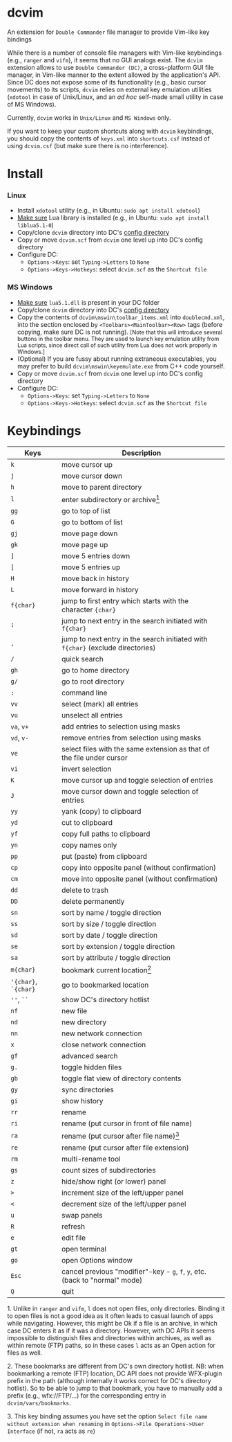 # dcvim
An extension for `Double Commander` file manager to provide Vim-like key bindings

While there is a number of console file managers with Vim-like keybindings (e.g., `ranger` and `vifm`), it seems that no GUI analogs exist. The `dcvim` extension allows to use `Double Commander (DC)`, a cross-platform GUI file manager, in Vim-like manner to the extent allowed by the application's API. Since DC does not expose some of its functionality (e.g., basic cursor movements) to its scripts, `dcvim` relies on external key emulation utilities (`xdotool` in case of Unix/Linux, and an *ad hoc* self-made small utility in case of MS Windows).

Currently, `dcvim` works in `Unix/Linux` and `MS Windows` only.

If you want to keep your custom shortcuts along with `dcvim` keybindings, you should copy the contents of `keys.xml` into `shortcuts.csf` instead of using `dcvim.csf` (but make sure there is no interference).

# Install
### Linux
- Install `xdotool` utility (e.g., in Ubuntu: `sudo apt install xdotool`)
- [Make sure](https://doublecmd.github.io/doc/en/lua.html#dllrequired) Lua library is installed  (e.g., in Ubuntu: `sudo apt install liblua5.1-0`)
- Copy/clone `dcvim` directory into DC's [config directory](https://doublecmd.github.io/doc/en/configxml.html)
- Copy or move `dcvim.scf` from `dcvim` one level up into DC's config directory
- Configure DC:
	- `Options->Keys`: set `Typing->Letters` to `None`  
	- `Options->Keys->Hotkeys`: select `dcvim.scf` as the `Shortcut file`

### MS Windows
- [Make sure](https://doublecmd.github.io/doc/en/lua.html#dllrequired) `lua5.1.dll` is present in your DC folder
- Copy/clone `dcvim` directory into DC's [config directory](https://doublecmd.github.io/doc/en/configxml.html)
- Copy the contents of `dcvim\mswin\toolbar_items.xml` into `doublecmd.xml`, into the section enclosed by `<Toolbars><MainToolbar><Row>` tags (before copying, make sure DC is not running). <span style="font-size:0.9em;">[Note that this will introduce several buttons in the toolbar menu. They are used to launch key emulation utility from Lua scripts, since direct call of such utility from Lua does not work properly in Windows.]</span>
- (Optional) If you are fussy about running extraneous executables, you may prefer to build `dcvim\mswin\keyemulate.exe` from C++ code yourself.
- Copy or move `dcvim.scf` from `dcvim` one level up into DC's config directory
- Configure DC:
	- `Options->Keys`: set `Typing->Letters` to `None`  
	- `Options->Keys->Hotkeys`: select `dcvim.scf` as the `Shortcut file` 


# Keybindings

Keys | Description 
---|---
`k` | move cursor up
`j` | move cursor down
`h` | move to parent directory
`l`| enter subdirectory or archive[<sup>1</sup>](#1)
`gg` | go to top of list
`G` | go to bottom of list
`gj` | move page down
`gk` | move page up
`]` | move 5 entries down
`[` | move 5 entries up
`H` | move back in history
`L` | move forward in history
`f{char}` | jump to first entry which starts with the character `{char}`
`;` | jump to next entry in the search initiated with `f{char}` 
`,` | jump to next entry in the search initiated with `f{char}` (exclude directories)
`/` | quick search
`gh` | go to home directory
`g/` | go to root directory
`:` | command line
`vv` | select (mark) all entries
`vu` | unselect all entries
`va`, `v+` | add entries to selection using masks
`vd`, `v-` | remove entries from selection using masks
`ve` | select files with the same extension as that of the file under cursor
`vi` | invert selection
`K` | move cursor up and toggle selection of entries
`J` | move cursor down and toggle selection of entries
`yy` | yank (copy) to clipboard
`yd` | cut to clipboard
`yf` | copy full paths to clipboard
`yn` | copy names only
`pp` | put (paste) from clipboard
`cp` | copy into opposite panel (without confirmation)
`cm` | move into opposite panel (without confirmation)
`dd` | delete to trash
`DD` | delete permanently 
`sn` | sort by name / toggle direction
`ss` | sort by size / toggle direction
`sd` | sort by date / toggle direction
`se` | sort by extension / toggle direction
`sa` | sort by attribute / toggle direction
`m{char}` | bookmark current location[<sup>2</sup>](#2)
`'{char}`, `` `{char}`` | go to bookmarked location
`''`, ` `` ` | show DC's directory hotlist 
`nf` | new file
`nd` | new directory
`nn` | new network connection
`x` | close network connection
`gf` | advanced search
`g.` | toggle hidden files
`gb` | toggle flat view of directory contents
`gy` | sync directories
`gi` | show history
`rr` | rename 
`ri` | rename (put cursor in front of file name)
`ra` | rename (put cursor after file name)[<sup>3</sup>](#3)
`re` | rename (put cursor after file extension)
`rm` | multi-rename tool
`gs` | count sizes of subdirectories
`z` | hide/show right (or lower) panel
`>` | increment size of the left/upper panel
`<` | decrement size of the left/upper panel
`u` | swap panels
`R` | refresh
`e` | edit file
`gt` | open terminal
`go` | open Options window
`Esc` | cancel previous "modifier"-key - `g`, `f`, `y`, etc. (back to "normal" mode)
`Q` | quit


<a class="anchor" id="1">1</a>. Unlike in `ranger` and `vifm`, `l` does not open files, only directories. Binding it to open files is not a good idea as it often leads to casual launch of apps while navigating. However, this might be Ok if a file is an archive, in which case DC enters it as if it was a directory. However, with DC APIs it seems impossible to distinguish files and directories within archives, as well as within remote (FTP) paths, so in these cases `l` acts as an Open action for files as well.

<a class="anchor" id="2">2</a>. These bookmarks are different from DC's own directory hotlist. NB: when bookmarking a remote (FTP) location, DC API does not provide WFX-plugin prefix in the path (although internally it works correct for DC's directory hotlist). So to be able to jump to that bookmark, you have to manually add a prefix (e.g., wfx://FTP/...) for the corresponding entry in `dcvim/vars/bookmarks`.

<a class="anchor" id="3">3</a>. This key binding assumes you have set the option `Select file name without extension when renaming` in `Options->File Operations->User Interface` (if not, `ra` acts as `re`)
